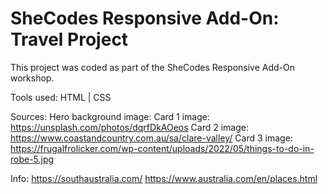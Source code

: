 # SheCodes Responsive Add-On: Travel Project

 This project was coded as part of the SheCodes Responsive Add-On workshop. 
 
 Tools used: HTML | CSS
 
 Sources:
 Hero background image:
 Card 1 image: https://unsplash.com/photos/dqrfDkAOeos
 Card 2 image: https://www.coastandcountry.com.au/sa/clare-valley/
 Card 3 image: https://frugalfrolicker.com/wp-content/uploads/2022/05/things-to-do-in-robe-5.jpg
 
 Info:
 https://southaustralia.com/
 https://www.australia.com/en/places.html
